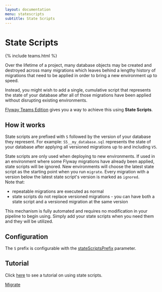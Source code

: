 ```yaml
---
layout: documentation
menu: statescripts
subtitle: State Scripts
---
```

# State Scripts
{% include teams.html %}

Over the lifetime of a project, many database objects may be created and destroyed across many migrations which leaves behind a lengthy history of migrations that need to be applied in order to bring a new environment up to speed.

Instead, you might wish to add a single, cumulative script that represents the state of your database after all of those migrations have been applied without disrupting existing environments.

[Flyway Teams Edition](/try-flyway-teams-edition) gives you a way to achieve this using **State Scripts**.

## How it works

State scripts are prefixed with `S` followed by the version of your database they represent. For example: `S5__my_database.sql` represents the state of your database after applying all versioned migrations up to and including `V5`.

State scripts are only used when deploying to new environments. If used in an environment where some Flyway migrations have already been applied, state scripts will be ignored. New environments will choose the latest state script as the starting point when you run `migrate`. Every migration with a version below the latest state script's version is marked as `ignored`. <br/>
Note that:
- repeatable migrations are executed as normal
- state scripts do not replace versioned migrations - you can have both a state script and a versioned migration at the same version

This mechanism is fully automated and requires no modification in your pipeline to begin using. Simply add your state scripts when you need them and they will be utilized.

## Configuration

The `S` prefix is configurable with the [stateScriptsPrefix](/documentation/configuration/parameters/stateScriptsPrefix) parameter.

## Tutorial

Click [here](/documentation/tutorials/stateScripts) to see a tutorial on using state scripts.

<p class="next-steps">
    <a class="btn btn-primary" href="/documentation/command/migrate">Migrate<i class="fa fa-arrow-right"></i></a>
</p>
